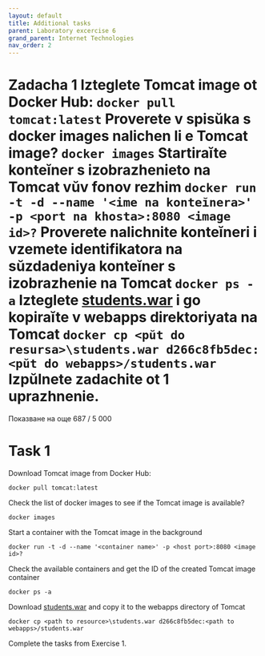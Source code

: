 ```yaml
---
layout: default
title: Additional tasks
parent: Laboratory excercise 6
grand_parent: Internet Technologies
nav_order: 2
---
```


# Zadacha 1 Izteglete Tomcat image ot Docker Hub: ``` docker pull tomcat:latest ``` Proverete v spisŭka s docker images nalichen li e Tomcat image? ``` docker images ``` Startiraĭte konteĭner s izobrazhenieto na Tomcat vŭv fonov rezhim ``` docker run -t -d --name '<ime na konteĭnera>' -p <port na khosta>:8080 <image id>? ``` Proverete nalichnite konteĭneri i vzemete identifikatora na sŭzdadeniya konteĭner s izobrazhenie na Tomcat ``` docker ps -a ``` Izteglete [students.war](../../../assets/students.war) i go kopiraĭte v webapps direktoriyata na Tomcat ``` docker cp <pŭt do resursa>\students.war d266c8fb5dec:<pŭt do webapps>/students.war ``` Izpŭlnete zadachite ot 1 uprazhnenie.
Показване на още
687 / 5 000
# Task 1

Download Tomcat image from Docker Hub:

```
docker pull tomcat:latest
```

Check the list of docker images to see if the Tomcat image is available?

```
docker images
```

Start a container with the Tomcat image in the background

```
docker run -t -d --name '<container name>' -p <host port>:8080 <image id>?
```

Check the available containers and get the ID of the created Tomcat image container

```
docker ps -a
```

Download [students.war](../../../assets/students.war) and copy it to the webapps directory of Tomcat

```
docker cp <path to resource>\students.war d266c8fb5dec:<path to webapps>/students.war
```

Complete the tasks from Exercise 1.

